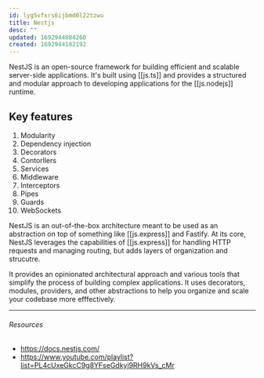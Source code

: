 ```yaml
---
id: lyg5vfxrs6ijbmd0l22tzwu
title: Nestjs
desc: ""
updated: 1692944884260
created: 1692944182192
---
```


NestJS is an open-source framework for building efficient and scalable server-side applications. It's built using [[js.ts]] and provides a structured and modular approach to developing applications for the [[js.nodejs]] runtime.

## Key features

1. Modularity
2. Dependency injection
3. Decorators
4. Contorllers
5. Services
6. Middleware
7. Interceptors
8. Pipes
9. Guards
10. WebSockets

NestJS is an out-of-the-box architecture meant to be used as an abstraction on top of something like [[js.express]] and Fastify. At its core, NestJS leverages the capabilities of [[js.express]] for handling HTTP requests and managing routing, but adds layers of organization and strucutre.

It provides an opinionated architectural approach and various tools that simplify the process of building complex applications. It uses decorators, modules, providers, and other abstractions to help you organize and scale your codebase more efffectively.

---

###### Resources

- https://docs.nestjs.com/
- https://www.youtube.com/playlist?list=PL4cUxeGkcC9g8YFseGdkyj9RH9kVs_cMr
